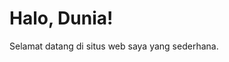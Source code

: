 <!DOCTYPE html>
<html lang="en">
<head>
    <meta charset="UTF-8">
    <meta name="viewport" content="width=device-width, initial-scale=1.0">
    <title>Selamat Datang!</title>
</head>
<body>
    <h1>Halo, Dunia!</h1>
    <p>Selamat datang di situs web saya yang sederhana.</p>
</body>
</html>
